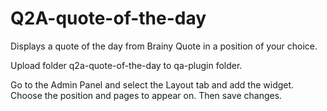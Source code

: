 # Q2A-quote-of-the-day

Displays a quote of the day from Brainy Quote in a position of your choice.

Upload folder q2a-quote-of-the-day to qa-plugin folder.

Go to the Admin Panel and select the Layout tab and add the widget. Choose the position and pages to appear on. Then save changes.

